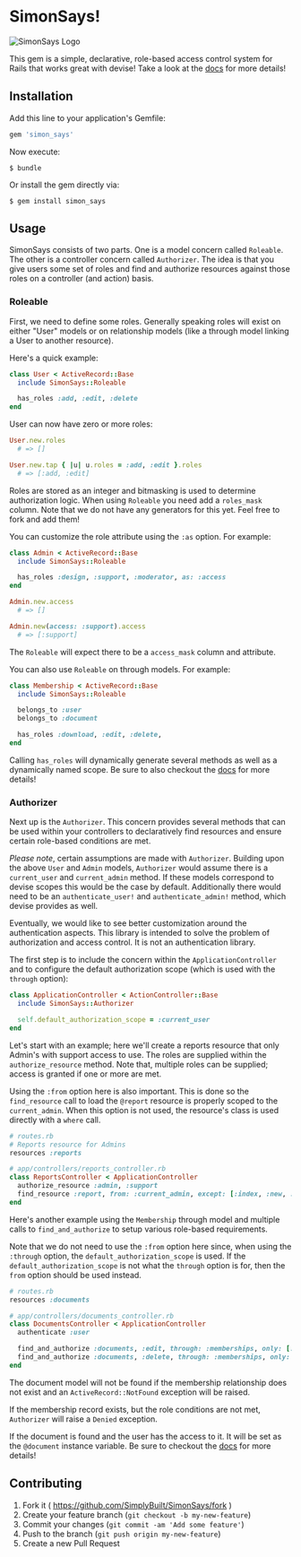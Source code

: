 # SimonSays!

![SimonSays
Logo](https://raw.githubusercontent.com/SimplyBuilt/SimonSays/master/SimonSays.png)

This gem is a simple, declarative, role-based access control system for Rails that
works great with devise! Take a look at the
[docs](http://simplybuilt.github.io/SimonSays) for more details!

## Installation

Add this line to your application's Gemfile:

```ruby
gem 'simon_says'
```

Now execute:

    $ bundle

Or install the gem directly via:

    $ gem install simon_says

## Usage

SimonSays consists of two parts. One is a model concern called
`Roleable`. The other is a controller concern called `Authorizer`. The
idea is that you give users some set of roles and find and authorize
resources against those roles on a controller (and action) basis.

### Roleable

First, we need to define some roles. Generally speaking roles will exist on
either "User" models or on relationship models (like a through model linking a
User to another resource).

Here's a quick example:

```ruby
class User < ActiveRecord::Base
  include SimonSays::Roleable

  has_roles :add, :edit, :delete
end
```

User can now have zero or more roles:

```ruby
User.new.roles
  # => []

User.new.tap { |u| u.roles = :add, :edit }.roles
  # => [:add, :edit]
```

Roles are stored as an integer and bitmasking is used to determine
authorization logic. When using `Roleable` you need add a `roles_mask`
column. Note that we do not have any generators for this yet.  Feel
free to fork and add them!

You can customize the role attribute using the `:as` option. For
example:

```ruby
class Admin < ActiveRecord::Base
  include SimonSays::Roleable

  has_roles :design, :support, :moderator, as: :access
end

Admin.new.access
  # => []

Admin.new(access: :support).access
  # => [:support]
```

The `Roleable` will expect there to be a `access_mask` column and
attribute.

You can also use `Roleable` on through models. For example:

```ruby
class Membership < ActiveRecord::Base
  include SimonSays::Roleable

  belongs_to :user
  belongs_to :document

  has_roles :download, :edit, :delete,
end
```

Calling `has_roles` will dynamically generate several methods as well as
a dynamically named scope. Be sure to also checkout the
[docs](http://simplybuilt.github.io/SimonSays/SimonSays/Roleable/ClassMethods.html)
for more details!

### Authorizer

Next up is the `Authorizer`. This concern provides several methods that
can be used within your controllers to declaratively find resources and
ensure certain role-based conditions are met.

*Please note*, certain assumptions are made with `Authorizer`. Building
upon the above `User` and `Admin` models, `Authorizer` would assume
there is a `current_user` and `current_admin` method. If these models
correspond to devise scopes this would be the case by default.
Additionally there would need to be an `authenticate_user!` and
`authenticate_admin!` method, which devise provides as well.

Eventually, we would like to see better customization around the
authentication aspects. This library is intended to solve the problem of
authorization and access control. It is not an authentication library.

The first step is to include the concern within the
`ApplicationController` and to configure the default authorization
scope (which is used with the `through` option):

```ruby
class ApplicationController < ActionController::Base
  include SimonSays::Authorizer

  self.default_authorization_scope = :current_user
end
```

Let's start with an example; here we'll create a reports resource that
only Admin's with support access to use. The roles are supplied within
the `authorize_resource` method. Note that, multiple roles can be
supplied; access is granted if one or more are met.

Using the `:from` option here is also important. This is done so the
`find_resource` call to load the `@report` resource is properly scoped
to the `current_admin`. When this option is not used, the resource's
class is used directly with a `where` call.

```ruby
# routes.rb
# Reports resource for Admins
resources :reports

# app/controllers/reports_controller.rb
class ReportsController < ApplicationController
  authorize_resource :admin, :support
  find_resource :report, from: :current_admin, except: [:index, :new, :create]
end
```

Here's another example using the `Membership` through model and multiple
calls to `find_and_authorize` to setup various role-based requirements.

Note that we do not need to use the `:from` option here since, when
using the `:through` option, the `default_authorization_scope` is used.
If the `default_authorization_scope` is not what the `through` option is
for, then the `from` option should be used instead.

```ruby
# routes.rb
resources :documents

# app/controllers/documents_controller.rb
class DocumentsController < ApplicationController
  authenticate :user

  find_and_authorize :documents, :edit, through: :memberships, only: [:edit, :update]
  find_and_authorize :documents, :delete, through: :memberships, only: :destroy
end
```

The document model will not be found if the membership relationship does
not exist and an `ActiveRecord::NotFound` exception will be raised.

If the membership record exists, but the role conditions are not met,
`Authorizer` will raise a `Denied` exception.

If the document is found and the user has the access to it. It will be
set as the `@document` instance variable. Be sure to checkout the
[docs](http://simplybuilt.github.io/SimonSays/SimonSays/Authorizer/ClassMethods.html)
for more details!

## Contributing

1. Fork it ( https://github.com/SimplyBuilt/SimonSays/fork )
2. Create your feature branch (`git checkout -b my-new-feature`)
3. Commit your changes (`git commit -am 'Add some feature'`)
4. Push to the branch (`git push origin my-new-feature`)
5. Create a new Pull Request
